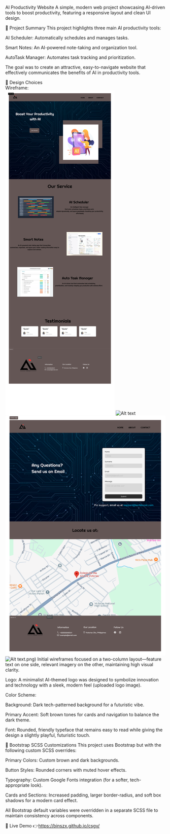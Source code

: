 AI Productivity Website
A simple, modern web project showcasing AI-driven tools to boost productivity, featuring a responsive layout and clean UI design.

📝 Project Summary
This project highlights three main AI productivity tools:

AI Scheduler: Automatically schedules and manages tasks.

Smart Notes: An AI-powered note-taking and organization tool.

AutoTask Manager: Automates task tracking and prioritization.

The goal was to create an attractive, easy-to-navigate website that effectively communicates the benefits of AI in productivity tools.

🎨 Design Choices  
Wireframe:  
![Alt text](assets/image/landing%20page%20(1).png)
![Alt text](assets/image/about%20page.png)
![Alt text](assets/image/contact%20page.png)
![Alt text](assets/image/colorg%20scheme).png)
Initial wireframes focused on a two-column layout—feature text on one side, relevant imagery on the other, maintaining high visual clarity.

Logo:
A minimalist AI-themed logo was designed to symbolize innovation and technology with a sleek, modern feel (uploaded logo image).

Color Scheme:

Background: Dark tech-patterned background for a futuristic vibe.

Primary Accent: Soft brown tones for cards and navigation to balance the dark theme.

Font: Rounded, friendly typeface that remains easy to read while giving the design a slightly playful, futuristic touch.

🎨 Bootstrap SCSS Customizations
This project uses Bootstrap but with the following custom SCSS overrides:

Primary Colors: Custom brown and dark backgrounds.

Button Styles: Rounded corners with muted hover effects.

Typography: Custom Google Fonts integration (for a softer, tech-appropriate look).

Cards and Sections: Increased padding, larger border-radius, and soft box shadows for a modern card effect.

All Bootstrap default variables were overridden in a separate SCSS file to maintain consistency across components.

🚀 Live Demo
👉https://binszx.github.io/csgv/



